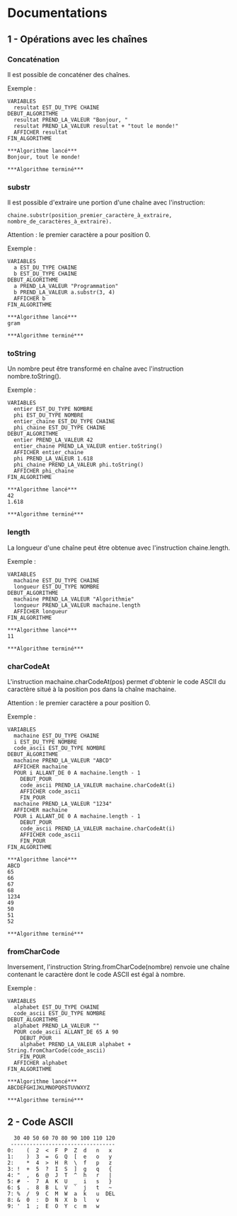 # Documentations

## 1 - Opérations avec les chaînes

### Concaténation

Il est possible de concaténer des chaînes.

Exemple :

```
VARIABLES
  resultat EST_DU_TYPE CHAINE
DEBUT_ALGORITHME
  resultat PREND_LA_VALEUR "Bonjour, "
  resultat PREND_LA_VALEUR resultat + "tout le monde!"
  AFFICHER resultat
FIN_ALGORITHME

***Algorithme lancé***
Bonjour, tout le monde!
 
***Algorithme terminé***
```

### substr

Il est possible d'extraire une portion d'une chaîne avec l'instruction: 
```
chaine.substr(position_premier_caractère_à_extraire, nombre_de_caractères_à_extraire).
```

Attention : le premier caractère a pour position 0.

Exemple :

```
VARIABLES
  a EST_DU_TYPE CHAINE
  b EST_DU_TYPE CHAINE
DEBUT_ALGORITHME
  a PREND_LA_VALEUR "Programmation"
  b PREND_LA_VALEUR a.substr(3, 4)
  AFFICHER b
FIN_ALGORITHME

***Algorithme lancé***
gram
 
***Algorithme terminé***
```


### toString

Un nombre peut être transformé en chaîne avec l'instruction nombre.toString().

Exemple :

```
VARIABLES
  entier EST_DU_TYPE NOMBRE
  phi EST_DU_TYPE NOMBRE
  entier_chaine EST_DU_TYPE CHAINE
  phi_chaine EST_DU_TYPE CHAINE
DEBUT_ALGORITHME
  entier PREND_LA_VALEUR 42
  entier_chaine PREND_LA_VALEUR entier.toString()
  AFFICHER entier_chaine
  phi PREND_LA_VALEUR 1.618
  phi_chaine PREND_LA_VALEUR phi.toString()
  AFFICHER phi_chaine
FIN_ALGORITHME

***Algorithme lancé***
42
1.618
 
***Algorithme terminé***
```

### length

La longueur d'une chaîne peut être obtenue avec l'instruction chaine.length.

Exemple :
```
VARIABLES
  machaine EST_DU_TYPE CHAINE
  longueur EST_DU_TYPE NOMBRE
DEBUT_ALGORITHME
  machaine PREND_LA_VALEUR "Algorithmie"
  longueur PREND_LA_VALEUR machaine.length
  AFFICHER longueur
FIN_ALGORITHME

***Algorithme lancé***
11
 
***Algorithme terminé***
```

### charCodeAt

L'instruction machaine.charCodeAt(pos) permet d'obtenir le code ASCII du caractère situé à la position pos dans la chaîne machaine.

Attention : le premier caractère a pour position 0.

Exemple :

```
VARIABLES
  machaine EST_DU_TYPE CHAINE
  i EST_DU_TYPE NOMBRE
  code_ascii EST_DU_TYPE NOMBRE
DEBUT_ALGORITHME
  machaine PREND_LA_VALEUR "ABCD"
  AFFICHER machaine
  POUR i ALLANT_DE 0 A machaine.length - 1
    DEBUT_POUR
    code_ascii PREND_LA_VALEUR machaine.charCodeAt(i)
    AFFICHER code_ascii
    FIN_POUR
  machaine PREND_LA_VALEUR "1234"
  AFFICHER machaine
  POUR i ALLANT_DE 0 A machaine.length - 1
    DEBUT_POUR
    code_ascii PREND_LA_VALEUR machaine.charCodeAt(i)
    AFFICHER code_ascii
    FIN_POUR
FIN_ALGORITHME

***Algorithme lancé***
ABCD
65
66
67
68
1234
49
50
51
52
 
***Algorithme terminé***
```


### fromCharCode

Inversement, l'instruction String.fromCharCode(nombre) renvoie une chaîne contenant le caractère dont le code ASCII est égal à nombre.

Exemple :
```
VARIABLES
  alphabet EST_DU_TYPE CHAINE
  code_ascii EST_DU_TYPE NOMBRE
DEBUT_ALGORITHME
  alphabet PREND_LA_VALEUR ""
  POUR code_ascii ALLANT_DE 65 A 90
    DEBUT_POUR
    alphabet PREND_LA_VALEUR alphabet + String.fromCharCode(code_ascii)
    FIN_POUR
  AFFICHER alphabet
FIN_ALGORITHME

***Algorithme lancé***
ABCDEFGHIJKLMNOPQRSTUVWXYZ
 
***Algorithme terminé***
```

## 2 - Code ASCII

```
  30 40 50 60 70 80 90 100 110 120
 ---------------------------------
0:    (  2  <  F  P  Z  d   n   x
1:    )  3  =  G  Q  [  e   o   y
2:    *  4  >  H  R  \  f   p   z
3: !  +  5  ?  I  S  ]  g   q   {
4: "  ,  6  @  J  T  ^  h   r   |
5: #  -  7  A  K  U  _  i   s   }
6: $  .  8  B  L  V  `  j   t   ~
7: %  /  9  C  M  W  a  k   u  DEL
8: &  0  :  D  N  X  b  l   v
9: '  1  ;  E  O  Y  c  m   w
```
